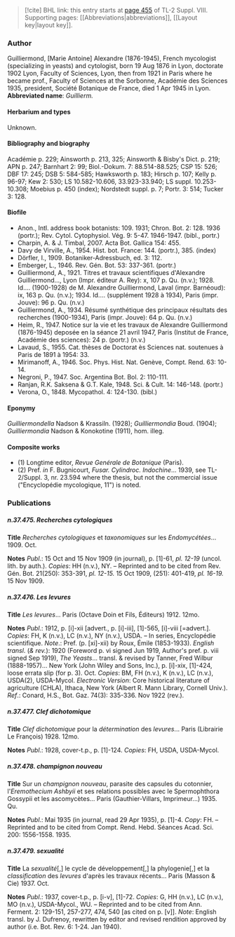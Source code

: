 > [!cite] BHL link: this entry starts at [page 455](https://www.biodiversitylibrary.org/page/33258933) of TL-2 Suppl. VIII.
> Supporting pages: [[Abbreviations|abbreviations]], [[Layout key|layout key]].

### Author

Guilliermond, \[Marie Antoine\] Alexandre (1876-1945), French mycologist (specializing in yeasts) and cytologist, born 19 Aug 1876 in Lyon, doctorate 1902 Lyon, Faculty of Sciences, Lyon, then from 1921 in Paris where he became prof., Faculty of Sciences at the Sorbonne, Académie des Sciences 1935, president, Société Botanique de France, died 1 Apr 1945 in Lyon. 
**Abbreviated name**: *Guillierm.*

#### Herbarium and types

Unknown.

#### Bibliography and biography

Académie p. 229; Ainsworth p. 213, 325; Ainsworth & Bisby's Dict. p. 219; APN p. 247; Barnhart 2: 99; Biol.-Dokum. 7: 88.514-88.525; CSP 15: 526; DBF 17: 245; DSB 5: 584-585; Hawksworth p. 183; Hirsch p. 107; Kelly p. 96-97; Kew 2: 530; LS 10.582-10.606, 33.923-33.940; LS suppl. 10.253-10.308; Moebius p. 450 (index); Nordstedt suppl. p. 7; Portr. 3: 514; Tucker 3: 128.

#### Biofile

- Anon., Intl. address book botanists: 109. 1931; Chron. Bot. 2: 128. 1936 (portr.); Rev. Cytol. Cytophysiol. Vég. 9: 5-47. 1946-1947. (bibl., portr.)
- Charpin, A. & J. Timbal, 2007. Acta Bot. Gallica 154: 455.
- Davy de Virville, A., 1954. Hist. bot. France: 144. (portr.), 385. (index)
- Dörfler, I., 1909. Botaniker-Adressbuch, ed. 3: 112.
- Emberger, L., 1946. Rev. Gén. Bot. 53: 337-361. (portr.)
- Guilliermond, A., 1921. Titres et travaux scientifiques d'Alexandre Guilliermond..., Lyon (Impr. éditeur A. Rey): x, 107 p. Qu. (n.v.); 1928. Id.... (1900-1928) de M. Alexandre Guilliermond, Laval (impr. Barnéoud): ix, 163 p. Qu. (n.v.); 1934. Id.... (supplément 1928 à 1934), Paris (impr. Jouve): 96 p. Qu. (n.v.)
- Guilliermond, A., 1934. Résumé synthétique des principaux résultats des recherches (1900-1934), Paris (impr. Jouve): 64 p. Qu. (n.v.)
- Heim, R., 1947. Notice sur la vie et les travaux de Alexandre Guilliermond (1876-1945) deposée en la séance 21 avril 1947, Paris (Institut de France, Académie des sciences): 24 p. (portr.) (n.v.)
- Lavaud, S., 1955. Cat. thèses de Doctorat ès Sciences nat. soutenues à Paris de 1891 à 1954: 33.
- Mirimanoff, A., 1946. Soc. Phys. Hist. Nat. Genève, Compt. Rend. 63: 10-14.
- Negroni, P., 1947. Soc. Argentina Bot. Bol. 2: 110-111.
- Ranjan, R.K. Saksena & G.T. Kale, 1948. Sci. & Cult. 14: 146-148. (portr.)
- Verona, O., 1848. Mycopathol. 4: 124-130. (bibl.)

#### Eponymy

*Guilliermondella* Nadson & Krassiln. (1928); *Guilliermondia* Boud. (1904); *Guilliermondia* Nadson & Konokotine (1911), hom. illeg.

#### Composite works

- (1) Longtime editor, *Revue Genérale de Botanique* (Paris).
- (2) Pref. *in* F. Bugnicourt, *Fusar. Cylindroc. Indochine*... 1939, see TL-2/Suppl. 3, nr.
23.594 where the thesis, but not the commercial issue ("Encyclopédie mycologique, 11") is noted.

### Publications

##### n.37.475. Recherches cytologiques

**Title**
*Recherches cytologiques* et *taxonomiques* sur les *Endomycétées*... 1909. Oct.

**Notes**
*Publ*.: 15 Oct and 15 Nov 1909 (in journal), p. \[1\]-61, *pl. 12-19* (uncol. lith. by auth.). *Copies*: HH (n.v.), NY. – Reprinted and to be cited from Rev. Gén. Bot. 21(250): 353-391, *pl. 12-15.* 15 Oct 1909, (251): 401-419, *pl. 16-19.* 15 Nov 1909.

##### n.37.476. Les levures

**Title**
*Les levures*... Paris (Octave Doin et Fils, Éditeurs) 1912. 12mo.

**Notes**
*Publ*.: 1912, p. \[i\]-xii \[advert., p. \[i\]-iii\], \[1\]-565, \[i\]-viii \[=advert.\]. *Copies*: FH, K (n.v.), LC (n.v.), NY (n.v.), USDA. – In series, Encyclopédie scientifique.
*Note*.: Pref. (p. \[xi\]-xii) by Roux, Émile (1853-1933).
*English transl*. (*& rev.*): 1920 (Foreword p. vi signed Jun 1919, Author's pref. p. viii signed Sep 1919), *The Yeasts*... transl. & revised by Tanner, Fred Wilbur (1888-1957)... New York (John Wiley and Sons, Inc.), p. \[i\]-xix, \[1\]-424, loose errata slip (for p. 3). Oct.
*Copies*: BM, FH (n.v.), K (n.v.), LC (n.v.), USDA(2), USDA-Mycol. *Electronic Version*: Core historical literature of agriculture (CHLA), Ithaca, New York (Albert R. Mann Library, Cornell Univ.).
*Ref*.: Conard, H.S., Bot. Gaz. 74(3): 335-336. Nov 1922 (rev.).

##### n.37.477. Clef dichotomique

**Title**
*Clef dichotomique* pour la *détermination* des *levures*... Paris (Librairie Le François) 1928. 12mo.

**Notes**
*Publ*.: 1928, cover-t.p., p. \[1\]-124. *Copies*: FH, USDA, USDA-Mycol.

##### n.37.478. champignon nouveau

**Title**
Sur un *champignon nouveau*, parasite des capsules du cotonnier, l'*Eremothecium Ashbyii* et ses relations possibles avec le Spermophthora Gossypii et les ascomycètes... Paris (Gauthier-Villars, Imprimeur...) 1935. Qu.

**Notes**
*Publ*.: Mai 1935 (in journal, read 29 Apr 1935), p. \[1\]-4. *Copy*: FH. – Reprinted and to be cited from Compt. Rend. Hebd. Séances Acad. Sci. 200: 1556-1558. 1935.

##### n.37.479. sexualité

**Title**
La *sexualité*\[,\] le cycle de développement\[,\] la phylogenie\[,\] et la *classification* des *levures* d'après les travaux récents... Paris (Masson & Cie) 1937. Oct.

**Notes**
*Publ*.: 1937, cover-t.p., p. \[i-v\], \[1\]-72. *Copies*: G, HH (n.v.), LC (n.v.), MO (n.v.), USDA-Mycol., WU. – Reprinted and to be cited from Ann. Ferment. 2: 129-151, 257-277, 474, 540 \[as cited on p. \[v\]\].
*Note*: English transl. by J. Dufrenoy, rewritten by editor and revised rendition approved by author (i.e. Bot. Rev. 6: 1-24. Jan 1940).


